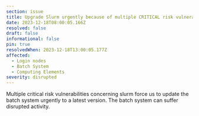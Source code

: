 ```yaml
---
section: issue
title: Upgrade Slurm urgently because of multiple CRITICAL risk vulnerabilities
date: 2023-12-18T08:00:05.166Z
resolved: false
draft: false
informational: false
pin: true
resolvedWhen: 2023-12-18T13:00:05.177Z
affected:
  - Login nodes
  - Batch System
  - Computing Elements
severity: disrupted
---
```

Multiple critical risk vulnerabilities concerning slurm force us to update the batch system urgently to a latest version. The batch system can suffer disrupted activity.